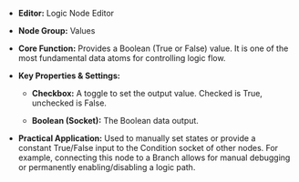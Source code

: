- **Editor:** Logic Node Editor
    
- **Node Group:** Values
    
- **Core Function:** Provides a Boolean (True or False) value. It is one of the most fundamental data atoms for controlling logic flow.
    
- **Key Properties & Settings:**
    
    - **Checkbox:** A toggle to set the output value. Checked is True, unchecked is False.
        
    - **Boolean (Socket):** The Boolean data output.
        
- **Practical Application:** Used to manually set states or provide a constant True/False input to the Condition socket of other nodes. For example, connecting this node to a Branch allows for manual debugging or permanently enabling/disabling a logic path.